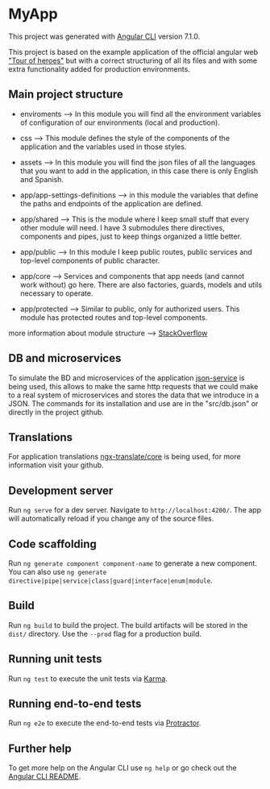 # MyApp

This project was generated with [Angular CLI](https://github.com/angular/angular-cli) version 7.1.0.

This project is based on the example application of the official angular web ["Tour of heroes"](https://angular.io/tutorial) but with a correct structuring of all its files and with some extra functionality added for production environments.

## Main project structure

- enviroments --> In this module you will find all the environment variables of configuration of our environments (local and production).

- css --> This module defines the style of the components of the application and the variables used in those styles.

- assets --> In this module you will find the json files of all the languages that you want to add in the application, in this case there is only English and Spanish.

- app/app-settings-definitions --> in this module the variables that define the paths and endpoints of the application are defined.

- app/shared --> This is the module where I keep small stuff that every other module will need. I have 3 submodules there directives, components and pipes, just to keep things organized a little better.

- app/public --> In this module I keep public routes, public services and top-level components of public character.

- app/core --> Services and components that app needs (and cannot work without) go here. There are also factories, guards, models and utils necessary to operate.

- app/protected --> Similar to public, only for authorized users. This module has protected routes and top-level components.

more information about module structure --> [StackOverflow](https://stackoverflow.com/questions/42779871/angular-core-feature-shared-modules-what-goes-where)

## DB and microservices

To simulate the BD and microservices of the application [json-service](https://github.com/typicode/json-server) is being used, this allows to make the same http requests that we could make to a real system of microservices and stores the data that we introduce in a JSON. The commands for its installation and use are in the "src/db.json" or directly in the project github.


## Translations

For application translations [ngx-translate/core](https://github.com/ngx-translate/core#installation) is being used, for more information visit your github.

## Development server

Run `ng serve` for a dev server. Navigate to `http://localhost:4200/`. The app will automatically reload if you change any of the source files.

## Code scaffolding

Run `ng generate component component-name` to generate a new component. You can also use `ng generate directive|pipe|service|class|guard|interface|enum|module`.

## Build

Run `ng build` to build the project. The build artifacts will be stored in the `dist/` directory. Use the `--prod` flag for a production build.

## Running unit tests

Run `ng test` to execute the unit tests via [Karma](https://karma-runner.github.io).

## Running end-to-end tests

Run `ng e2e` to execute the end-to-end tests via [Protractor](http://www.protractortest.org/).

## Further help

To get more help on the Angular CLI use `ng help` or go check out the [Angular CLI README](https://github.com/angular/angular-cli/blob/master/README.md).
